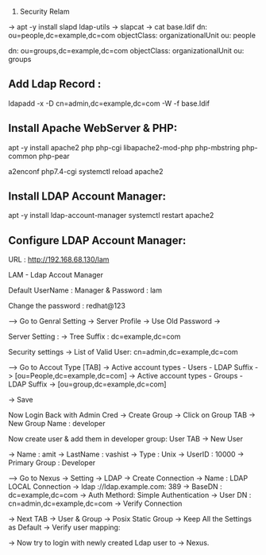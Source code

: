 1. Security Relam  

-> apt -y install slapd ldap-utils
-> slapcat
-> cat base.ldif
dn: ou=people,dc=example,dc=com
objectClass: organizationalUnit
ou: people


dn: ou=groups,dc=example,dc=com
objectClass: organizationalUnit
ou: groups

Add Ldap Record :
--------------------------------------------------------
ldapadd -x -D cn=admin,dc=example,dc=com -W -f base.ldif 



Install Apache WebServer & PHP: 
--------------------------------------------------------
apt -y install apache2 php php-cgi libapache2-mod-php php-mbstring php-common php-pear

a2enconf php7.4-cgi
systemctl reload apache2 


Install LDAP Account Manager:
--------------------------------------------------------
apt -y install ldap-account-manager
systemctl restart apache2 


Configure LDAP Account Manager:
--------------------------------------------------------
URL : http://192.168.68.130/lam

LAM - Ldap Accout Manager 

Default UserName : Manager & Password : lam 

Change the password : redhat@123

--> Go to Genral Setting -> Server Profile -> Use Old Password -> 

Server Setting : 
 -> Tree Suffix : dc=example,dc=com 
 
 
Security settings
  -> List of Valid User:  cn=admin,dc=example,dc=com
  
--> Go to Accout Type [TAB]
  -> Active account types - Users  - LDAP Suffix ->  [ou=People,dc=example,dc=com]
  -> Active account types - Groups - LDAP Suffix ->  [ou=group,dc=example,dc=com]

-> Save



Now Login Back with Admin Cred -> Create Group -> Click on Group TAB -> 
New Group Name : developer

Now create user & add them in developer group: User TAB -> New User 

-> Name          : amit
-> LastName      : vashist
-> Type          : Unix 
-> UserID        : 10000
-> Primary Group : Developer


--> Go to Nexus -> Setting -> LDAP 
-> Create Connection 
   -> Name : LDAP LOCAL Connection
   -> ldap ://ldap.example.com: 389
   -> BaseDN : dc=example,dc=com
   -> Auth Methord: Simple Authentication
   -> User DN : cn=admin,dc=example,dc=com
   -> Verify Connection
   
   -> Next TAB -> User & Group -> Posix Static Group -> Keep All the Settings as Default -> Verify user mapping: 
   
-> Now try to login with newly created Ldap user to -> Nexus.   

